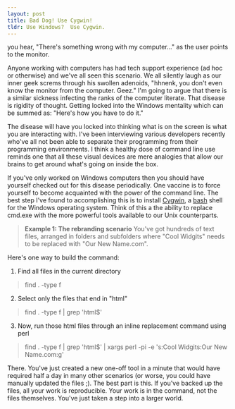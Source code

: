 ```yaml
---
layout: post
title: Bad Dog! Use Cygwin!
tldr: Use Windows?  Use Cygwin.
---
```

you hear, "There's something wrong with my computer..." as the user points to the monitor.  

Anyone working with computers has had tech support experience (ad hoc or otherwise) and we've all seen this scenario.  We all silently laugh as our inner geek screms through his swollen adenoids, "hhnenk, you don't even know the monitor from the computer.  Geez."  I'm going to argue that there is a similar sickness infecting the ranks of the computer literate.  That disease is rigidity of thought.  Getting locked into the Windows mentality which can be summed as: "Here's how you have to do it."

The disease will have you locked into thinking what is on the screen is what you are interacting with.  I've been interviewing various developers recently who've all not been able to separate their programming from their programming environments.  I think a healthy dose of command line use reminds one that all these visual devices are mere analogies that allow our brains to get around what's going on inside the box.

If you've only worked on Windows computers then you should have yourself checked out for this disease periodically.  One vaccine is to force yourself to become acquainted with the power of the command line.  The best step I've found to accomplishing this is to install <a href="http://cygwin.com">Cygwin</a>, a <a href="http://www.gnu.org/software/bash/">bash</a> shell for the Windows operating system.  Think of this a the ability to replace cmd.exe with the more powerful tools available to our Unix counterparts.

>**Example 1: The rebranding scenario**
You've got hundreds of text files, arranged in folders and subfolders where "Cool Widgits" needs to be replaced with "Our New Name.com". 

Here's one way to build the command:

1. Find all files in the current directory
  > find . -type f  

2. Select only the files that end in "html"
  > find . -type f | grep 'html$'

3. Now, run those html files through an inline replacement command using perl
  > find . -type f | grep 'html$' | xargs perl -pi -e 's:Cool Widgits:Our New Name.com:g'

There.  You've just created a new one-off tool in a minute that would have required half a day in many other scenarios (or worse, you could have manually updated the files ;).  The best part is this.  If you've backed up the files, all your work is reproducible.  Your work is in the command, not the files themselves.  You've just taken a step into a larger world.
